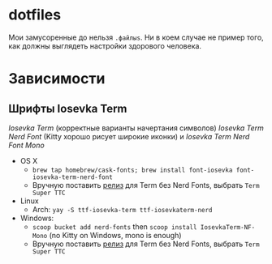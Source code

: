 # dotfiles

Мои замусоренные до нельзя `.файлыs`. Ни в коем случае не пример того, как должны выглядеть настройки здорового человека.

# Зависимости

## Шрифты Iosevka Term

*Iosevka Term* (корректные варианты начертания символов) *Iosevka Term Nerd Font* (Kitty хорошо рисует широкие иконки) и *Iosevka Term Nerd Font Mono*

* OS X
  * `brew tap homebrew/cask-fonts; brew install font-iosevka font-iosevka-term-nerd-font`
  * Вручную поставить [релиз](https://github.com/be5invis/Iosevka/releases) для Term без Nerd Fonts, выбрать `Term Super TTC`
* Linux
  * Arch: `yay -S ttf-iosevka-term ttf-iosevkaterm-nerd`
* Windows:
  * `scoop bucket add nerd-fonts` then `scoop install IosevkaTerm-NF-Mono` (no Kitty on Windows, mono is enough)
  * Вручную поставить [релиз](https://github.com/be5invis/Iosevka/releases) для Term без Nerd Fonts, выбрать `Term Super TTC`
